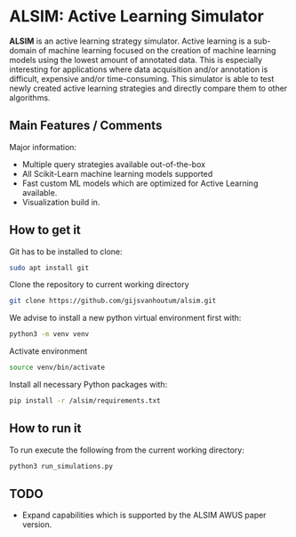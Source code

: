 # ALSIM: Active Learning Simulator

**ALSIM** is an active learning strategy simulator. Active learning is a sub-domain
of machine learning focused on the creation of machine learning models using the
lowest amount of annotated data. This is especially interesting for applications
where data acquisition and/or annotation is difficult, expensive and/or time-consuming.
This simulator is able to test newly created active learning strategies and directly
compare them to other algorithms. 

## Main Features / Comments
Major information:

  - Multiple query strategies available out-of-the-box
  - All Scikit-Learn machine learning models supported
  - Fast custom ML models which are optimized for Active Learning available.
  - Visualization build in. 

## How to get it

Git has to be installed to clone: 
```sh
sudo apt install git
```
Clone the repository to current working directory
```sh
git clone https://github.com/gijsvanhoutum/alsim.git
```
We advise to install a new python virtual environment first with:
```sh
python3 -m venv venv
```
Activate environment
```sh
source venv/bin/activate
```
Install all necessary Python packages with:
```sh
pip install -r /alsim/requirements.txt
```
## How to run it

To run execute the following from the current working directory:
```sh
python3 run_simulations.py
```

## TODO

- Expand capabilities which is supported by the ALSIM AWUS paper version.